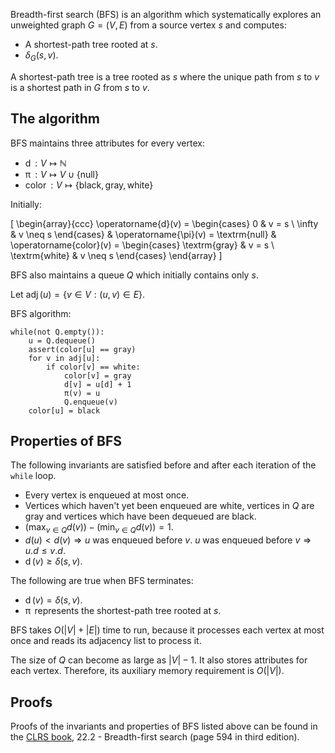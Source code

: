 Breadth-first search (BFS) is an algorithm which systematically explores an unweighted graph $G = (V, E)$
from a source vertex $s$ and computes:

* A shortest-path tree rooted at $s$.
* $\delta_G(s, v)$.

A shortest-path tree is a tree rooted as $s$ where the unique path from $s$ to $v$
is a shortest path in $G$ from $s$ to $v$.

## The algorithm

BFS maintains three attributes for every vertex:

* $\operatorname{d}: V \mapsto \mathbb{N}$
* $\operatorname{\pi}: V \mapsto V \cup \{\textrm{null}\}$
* $\operatorname{color}: V \mapsto \{\textrm{black}, \textrm{gray}, \textrm{white}\}$

Initially:

\[ \begin{array}{ccc}
\operatorname{d}(v) = \begin{cases} 0 & v = s \\ \infty & v \neq s \end{cases}
& \operatorname{\pi}(v) = \textrm{null}
& \operatorname{color}(v) = \begin{cases} \textrm{gray} & v = s \\ \textrm{white} & v \neq s \end{cases}
\end{array} \]

BFS also maintains a queue $Q$ which initially contains only $s$.

Let $\operatorname{adj}(u) = \{v \in V: (u, v) \in E\}$.

BFS algorithm:

    while(not Q.empty()):
        u = Q.dequeue()
        assert(color[u] == gray)
        for v in adj[u]:
            if color[v] == white:
                color[v] = gray
                d[v] = u[d] + 1
                π(v) = u
                Q.enqueue(v)
        color[u] = black

## Properties of BFS

The following invariants are satisfied before and after each iteration of the `while` loop.

* Every vertex is enqueued at most once.
* Vertices which haven't yet been enqueued are white, vertices in $Q$ are gray
and vertices which have been dequeued are black.
* $(\max_{v \in Q} d(v)) - (\min_{v \in Q} d(v)) = 1$.
* $d(u) < d(v) \Rightarrow u$ was enqueued before $v$.
$u$ was enqueued before $v \Rightarrow u.d \le v.d$.
* $\operatorname{d}(v) \ge \delta(s, v)$.

The following are true when BFS terminates:

* $\operatorname{d}(v) = \delta(s, v)$.
* $\operatorname{\pi}$ represents the shortest-path tree rooted at $s$.

BFS takes $O(|V| + |E|)$ time to run, because it processes each vertex at most once
and reads its adjacency list to process it.

The size of $Q$ can become as large as $|V|-1$. It also stores attributes for each vertex.
Therefore, its auxiliary memory requirement is $O(|V|)$.

## Proofs

Proofs of the invariants and properties of BFS listed above can be found in the
[CLRS book](https://en.wikipedia.org/wiki/Introduction_to_Algorithms),
22.2 - Breadth-first search (page 594 in third edition).
